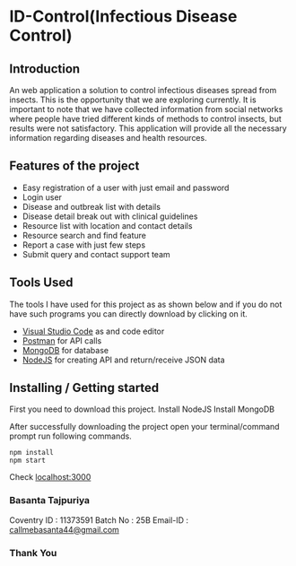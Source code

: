 
# ID-Control(Infectious Disease Control)

## Introduction
An web application a solution to control infectious diseases spread from insects. This is the opportunity that we are exploring currently. It is important to note that we have collected information from social networks where people have tried different kinds of methods to control insects, but results were not satisfactory. This application will provide all the necessary information regarding diseases and health resources.

## Features of the project
* Easy registration of a user with just email and password
* Login user
* Disease and outbreak list with details
* Disease detail break out with clinical guidelines
* Resource list with location and contact details
* Resource search and find feature
* Report a case with just few steps
* Submit query and contact support team

## Tools Used
The tools I have used for this project as as shown below and if you do not have such programs you can directly download by clicking on it.
* [Visual Studio Code](https://code.visualstudio.com/download) as and code editor
* [Postman](https://www.postman.com/downloads/) for API calls
* [MongoDB](https://www.mongodb.com/try/download/community) for database
* [NodeJS](https://nodejs.org/en/download/) for creating API and return/receive JSON data

## Installing / Getting started
First you need to download this project.
Install NodeJS
Install MongoDB

After successfully downloading the project open your terminal/command prompt run following commands.
```
npm install
npm start
```
Check [localhost:3000](http://localhost:3000)



### Basanta Tajpuriya
Coventry ID : 11373591
Batch No : 25B
Email-ID : [callmebasanta44@gmail.com](mailto:callmebasanta44@gmail.com)

### Thank You